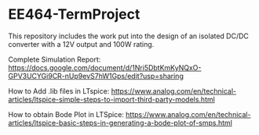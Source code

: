 # EE464-TermProject
This repository includes the work put into the design of an isolated DC/DC converter with a 12V output and 100W rating.

Complete Simulation Report: https://docs.google.com/document/d/1Nri5DbtKmKyNQxO-GPV3UCYGi9CR-nUp9evS7hW1Gps/edit?usp=sharing

How to Add .lib files in LTspice: https://www.analog.com/en/technical-articles/ltspice-simple-steps-to-import-third-party-models.html

How to obtain Bode Plot in LTSpice: https://www.analog.com/en/technical-articles/ltspice-basic-steps-in-generating-a-bode-plot-of-smps.html
